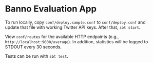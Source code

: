 Banno Evaluation App
=================================

To run locally, copy `conf/deploy.sample.conf` to `conf/deploy.conf` and update that file with working Twitter API keys.  After that, `sbt start`.

View `conf/routes` for the available HTTP endpoints (e.g., `http://localhost:9000/average`).  In addition, statistics will be logged to STDOUT every 30 seconds.

Tests can be run with `sbt test`.
